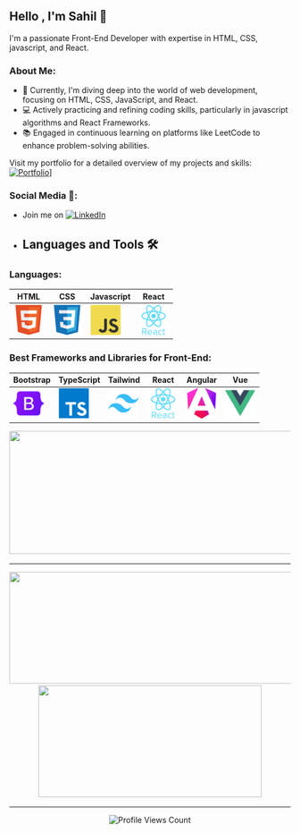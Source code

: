 ## Hello , I'm  Sahil 👋

I'm a passionate Front-End Developer with expertise in HTML, CSS, javascript, and React. 
### About Me:
- 🌱 Currently, I'm diving deep into the world of web development, focusing on HTML, CSS, JavaScript, and React.
- 💻 Actively practicing and refining coding skills, particularly in javascript algorithms and React Frameworks.
- 📚 Engaged in continuous learning on platforms like LeetCode to enhance problem-solving abilities.

Visit my portfolio for a detailed overview of my projects and skills: [![Portfolio](https://img.shields.io/badge/Portfolio-Visit-brightgreen?style=for-the-badge&logo=github)](https://sahilsaini7357.github.io/My-Profile/)]

### Social Media 📡:
- Join me on [![LinkedIn](https://img.shields.io/badge/LinkedIn-Connect-blue?style=for-the-badge&logo=linkedin)](https://www.linkedin.com/in/sahil-saini-a4a9b4303/?lipi=urn%3Ali%3Apage%3Ad_flagship3_profile_view_base_contact_details%3BDrcZY6KvS9%2BLY5bofscytQ%3D%3D)

- ## Languages and Tools 🛠️
### Languages:
| HTML | CSS | Javascript | React |
|--------|---|------|------|
| <img src="https://github.com/devicons/devicon/blob/master/icons/html5/html5-original.svg" alt="HTML" width="55" height="55"/> | <img src="https://github.com/devicons/devicon/blob/master/icons/css3/css3-original.svg" alt="CSS" width="55" height="55"/> | <img src="https://github.com/devicons/devicon/blob/master/icons/javascript/javascript-original.svg" alt="Javascript" width="55" height="55"/> | <img  src="https://github.com/devicons/devicon/blob/master/icons/react/react-original-wordmark.svg" alt="React" width="55" height="55"/> | <img 


### Best Frameworks and Libraries for Front-End:
| Bootstrap | TypeScript | Tailwind | React | Angular | Vue |
|---------|----------|-------|--------|---------|--------|
|<img src="https://github.com/devicons/devicon/blob/master/icons/bootstrap/bootstrap-original.svg" alt="Bootstrap" width="55" height="55"/> | <img src="https://github.com/devicons/devicon/blob/master/icons/typescript/typescript-original.svg" alt="TypeScript" width="55" height="55"/> |<img src="https://github.com/devicons/devicon/blob/master/icons/tailwindcss/tailwindcss-original.svg" alt="Tailwind" width="55" height="55"/> | <img src="https://github.com/devicons/devicon/blob/master/icons/react/react-original-wordmark.svg" alt="React" width="55" height="55"/> | <img src="https://github.com/devicons/devicon/blob/master/icons/angular/angular-original.svg" alt="Angular" width="55" height="55"/> |<img src="https://github.com/devicons/devicon/blob/master/icons/vuejs/vuejs-original.svg" alt="Vue" width="55" height="55"/> |



<p align="center">
  <img width="800" height="220" src="https://streak-stats.demolab.com?user=Sahil&theme=highcontrast&hide_border=true&border_radius=5&card_width=800">
</p>

---

<p align="center">
  <img width="600" height="200" src="https://github-readme-stats.vercel.app/api?username=Sahil&show_icons=true&theme=vision-friendly-dark">
  <img width="400" height="200" src="https://github-readme-stats.vercel.app/api/top-langs/?username=Sahil&layout=compact&theme=vision-friendly-dark">
</p>

---

<div align="center">
  <img src="https://komarev.com/ghpvc/?username=Sahilstyle=for-the-badge&color=orange" alt="Profile Views Count"/>
</div>







<!--
**Sahil Saini/Sahil Saini** is a ✨ _special_ ✨ repository because its `README.md` (this file) appears on your GitHub profile.

Here are some ideas to get you started:

- 🔭 I’m currently working on ...
- 🌱 I’m currently learning ...
- 👯 I’m looking to collaborate on ...
- 🤔 I’m looking for help with ...
- 💬 Ask me about ...
- 📫 How to reach me: ...
- 😄 Pronouns: ...
- ⚡ Fun fact: ...
-->
